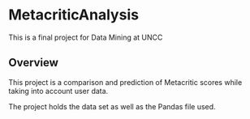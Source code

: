 # MetacriticAnalysis

This is a final project for Data Mining at UNCC

## Overview

This project is a comparison and prediction of Metacritic scores while taking into account user data.

The project holds the data set as well as the Pandas file used.